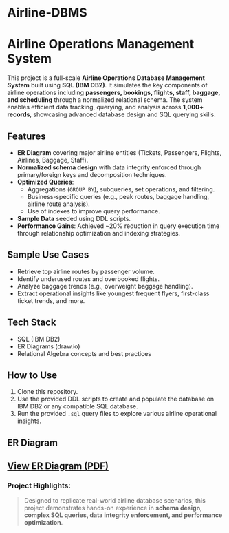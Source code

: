 # Airline-DBMS

# Airline Operations Management System

This project is a full-scale **Airline Operations Database Management System** built using **SQL (IBM DB2)**. It simulates the key components of airline operations including **passengers, bookings, flights, staff, baggage, and scheduling** through a normalized relational schema. The system enables efficient data tracking, querying, and analysis across **1,000+ records**, showcasing advanced database design and SQL querying skills.

## Features
- **ER Diagram** covering major airline entities (Tickets, Passengers, Flights, Airlines, Baggage, Staff).
- **Normalized schema design** with data integrity enforced through primary/foreign keys and decomposition techniques.
- **Optimized Queries**:
    - Aggregations (`GROUP BY`), subqueries, set operations, and filtering.
    - Business-specific queries (e.g., peak routes, baggage handling, airline route analysis).
    - Use of indexes to improve query performance.
- **Sample Data** seeded using DDL scripts.
- **Performance Gains**: Achieved ~20% reduction in query execution time through relationship optimization and indexing strategies.

## Sample Use Cases
- Retrieve top airline routes by passenger volume.
- Identify underused routes and overbooked flights.
- Analyze baggage trends (e.g., overweight baggage handling).
- Extract operational insights like youngest frequent flyers, first-class ticket trends, and more.

## Tech Stack
- SQL (IBM DB2)
- ER Diagrams (draw.io)
- Relational Algebra concepts and best practices

## How to Use
1. Clone this repository.
2. Use the provided DDL scripts to create and populate the database on IBM DB2 or any compatible SQL database.
3. Run the provided `.sql` query files to explore various airline operational insights.

## ER Diagram
[View ER Diagram (PDF)](ER.pdf)
---

### Project Highlights:
> Designed to replicate real-world airline database scenarios, this project demonstrates hands-on experience in **schema design, complex SQL queries, data integrity enforcement, and performance optimization**.
